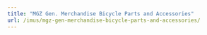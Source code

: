 ```yaml
---
title: "MGZ Gen. Merchandise Bicycle Parts and Accessories"
url: /imus/mgz-gen-merchandise-bicycle-parts-and-accessories/
---
```

